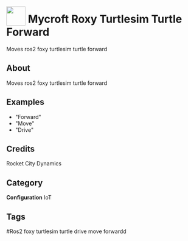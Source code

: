 # <img src="https://raw.githack.com/FortAwesome/Font-Awesome/master/svgs/solid/robot.svg" card_color="#22A7F0" width="50" height="50" style="vertical-align:bottom"/> Mycroft Roxy Turtlesim Turtle Forward
Moves ros2 foxy turtlesim turtle forward

## About
Moves ros2 foxy turtlesim turtle forward

## Examples
* "Forward"
* "Move"
* "Drive"

## Credits
Rocket City Dynamics

## Category
**Configuration**
IoT

## Tags
#Ros2 foxy turtlesim turtle drive move forwardd

